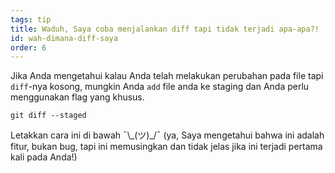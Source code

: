 ```yaml
---
tags: tip
title: Waduh, Saya coba menjalankan diff tapi tidak terjadi apa-apa?!
id: wah-dimana-diff-saya
order: 6
---
```


Jika Anda mengetahui kalau Anda telah melakukan perubahan pada file tapi `diff`-nya kosong, mungkin Anda `add` file anda ke staging dan Anda perlu menggunakan flag yang khusus.

```git
git diff --staged
```

Letakkan cara ini di bawah &macr;\\\_(ツ)\_/&macr; (ya, Saya mengetahui bahwa ini adalah fitur, bukan bug, tapi ini memusingkan dan tidak jelas jika ini terjadi pertama kali pada Anda!)
